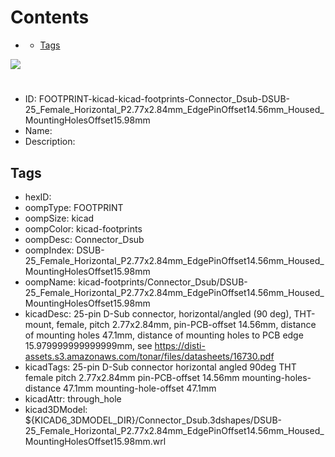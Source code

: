 



Contents
========

* [](#)
	* [Tags](#tags)
  
![][im]
# 

- ID: FOOTPRINT-kicad-kicad-footprints-Connector_Dsub-DSUB-25_Female_Horizontal_P2.77x2.84mm_EdgePinOffset14.56mm_Housed_MountingHolesOffset15.98mm
- Name: 
- Description: 

## Tags

- hexID: 
- oompType: FOOTPRINT
- oompSize: kicad
- oompColor: kicad-footprints
- oompDesc: Connector_Dsub
- oompIndex: DSUB-25_Female_Horizontal_P2.77x2.84mm_EdgePinOffset14.56mm_Housed_MountingHolesOffset15.98mm
- oompName: kicad-footprints/Connector_Dsub/DSUB-25_Female_Horizontal_P2.77x2.84mm_EdgePinOffset14.56mm_Housed_MountingHolesOffset15.98mm
- kicadDesc: 25-pin D-Sub connector, horizontal/angled (90 deg), THT-mount, female, pitch 2.77x2.84mm, pin-PCB-offset 14.56mm, distance of mounting holes 47.1mm, distance of mounting holes to PCB edge 15.979999999999999mm, see https://disti-assets.s3.amazonaws.com/tonar/files/datasheets/16730.pdf
- kicadTags: 25-pin D-Sub connector horizontal angled 90deg THT female pitch 2.77x2.84mm pin-PCB-offset 14.56mm mounting-holes-distance 47.1mm mounting-hole-offset 47.1mm
- kicadAttr: through_hole
- kicad3DModel: ${KICAD6_3DMODEL_DIR}/Connector_Dsub.3dshapes/DSUB-25_Female_Horizontal_P2.77x2.84mm_EdgePinOffset14.56mm_Housed_MountingHolesOffset15.98mm.wrl



[im]: image.png
